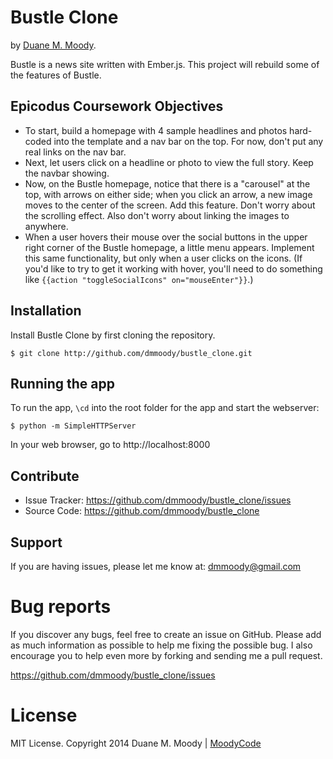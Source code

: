 Bustle Clone
============

by <a href="http://duanemoody.io" target="_blank">Duane M. Moody</a>.

Bustle is a news site written with Ember.js.  This project will rebuild some of the features of Bustle.

Epicodus Coursework Objectives
------------------------------

* To start, build a homepage with 4 sample headlines and photos hard-coded into the template and a nav bar on the top. For now, don't put any real links on the nav bar.
* Next, let users click on a headline or photo to view the full story. Keep the navbar showing.
* Now, on the Bustle homepage, notice that there is a "carousel" at the top, with arrows on either side; when you click an arrow, a new image moves to the center of the screen. Add this feature. Don't worry about the scrolling effect. Also don't worry about linking the images to anywhere.
* When a user hovers their mouse over the social buttons in the upper right corner of the Bustle homepage, a little menu appears. Implement this same functionality, but only when a user clicks on the icons. (If you'd like to try to get it working with hover, you'll need to do something like ```{{action "toggleSocialIcons" on="mouseEnter"}}```.)


Installation
------------

Install Bustle Clone by first cloning the repository.  
```
$ git clone http://github.com/dmmoody/bustle_clone.git
```

Running the app
---------------

To run the app, ```\cd``` into the root folder for the app and start the webserver:
```
$ python -m SimpleHTTPServer
```

In your web browser, go to http://localhost:8000

Contribute
----------

- Issue Tracker: https://github.com/dmmoody/bustle_clone/issues
- Source Code: https://github.com/dmmoody/bustle_clone

Support
-------

If you are having issues, please let me know at: dmmoody@gmail.com

Bug reports
===========

If you discover any bugs, feel free to create an issue on GitHub. Please add as much information as possible to help me fixing the possible bug. I also encourage you to help even more by forking and sending me a pull request.

https://github.com/dmmoody/bustle_clone/issues

License
=======

MIT License. Copyright 2014 Duane M. Moody | <a href="http://moodyco.de">MoodyCode</a>